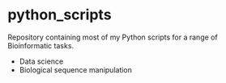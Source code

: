 # python_scripts

Repository containing most of my Python scripts for a range of Bioinformatic tasks.

  - Data science
  - Biological sequence manipulation
